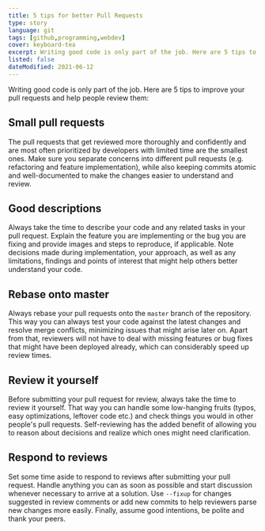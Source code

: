 ```yaml
---
title: 5 tips for better Pull Requests
type: story
language: git
tags: [github,programming,webdev]
cover: keyboard-tea
excerpt: Writing good code is only part of the job. Here are 5 tips to improve your pull requests and help people review them.
listed: false
dateModified: 2021-06-12
---
```


Writing good code is only part of the job. Here are 5 tips to improve your pull requests and help people review them:

## Small pull requests

The pull requests that get reviewed more thoroughly and confidently and are most often prioritized by developers with limited time are the smallest ones. Make sure you separate concerns into different pull requests (e.g. refactoring and feature implementation), while also keeping commits atomic and well-documented to make the changes easier to understand and review.

## Good descriptions

Always take the time to describe your code and any related tasks in your pull request. Explain the feature you are implementing or the bug you are fixing and provide images and steps to reproduce, if applicable. Note decisions made during implementation, your approach, as well as any limitations, findings and points of interest that might help others better understand your code.

## Rebase onto master

Always rebase your pull requests onto the `master` branch of the repository. This way you can always test your code against the latest changes and resolve merge conflicts, minimizing issues that might arise later on. Apart from that, reviewers will not have to deal with missing features or bug fixes that might have been deployed already, which can considerably speed up review times.

## Review it yourself

Before submitting your pull request for review, always take the time to review it yourself. That way you can handle some low-hanging fruits (typos, easy optimizations, leftover code etc.) and check things you would in other people's pull requests. Self-reviewing has the added benefit of allowing you to reason about decisions and realize which ones might need clarification.

## Respond to reviews

Set some time aside to respond to reviews after submitting your pull request. Handle anything you can as soon as possible and start discussion whenever necessary to arrive at a solution. Use `--fixup` for changes suggested in review comments or add new commits to help reviewers parse new changes more easily. Finally, assume good intentions, be polite and thank your peers.
